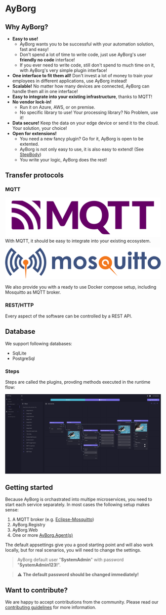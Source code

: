 # AyBorg

## Why AyBorg?

- **Easy to use!**
  - AyBorg wants you to be successful with your automation solution, fast and easy!
  - Don't spend a lot of time to write code, just use AyBorg's user **friendly no code** interface!
  - If you ever need to write code, still don't spend to much time on it, with AyBorg's very simple plugin interface!
- **One interface to fit them all!** Don't invest a lot of money to train your employees in different applications, use AyBorg instead!
- **Scalable!** No matter how many devices are connected, AyBorg can handle them all in one interface!
- **Easy to integrate into your existing infrastructure**, thanks to MQTT!
- **No vendor lock-in!**
  - Run it on Azure, AWS, or on premise.
  - No specific library to use! Your processing library? No Problem, use it!
- **Data secure!** Keep the data on your edge device or send it to the cloud. Your solution, your choice!
- **Open for extensions!**
  - You need a new fancy plugin? Go for it, AyBorg is open to be extented.
  - AyBorg is not only easy to use, it is also easy to extend! (See [StepBody](doc/agent/plugins/custom-plugins.md#stepBody))
  - You write your logic, AyBorg does the rest!

## Transfer protocols

### MQTT

![MqttLogo](doc/img/mqtt-logo.png)
With MQTT, it should be easy to integrate into your existing ecosystem.

![MosquittoLogo](doc/img/mosquitto-text-side.svg)

We also provide you with a ready to use Docker compose setup, including Mosquitto as MQTT broker.

### REST/HTTP

Every aspect of the software can be controlled by a REST API.

## Database

We support following databases:

- SqlLite
- PostgreSql

### Steps

Steps are called the plugins, provding methods executed in the runtime flow:

![FlowScreenshot01](doc/img/FlowScreenshot01.png)

## Getting started

Because AyBorg is orchastrated into multipe microservices, you need to start each service separately.
In most cases the following setup makes sense:

1. A MQTT broker (e.g. [Eclipse-Mosquitto](https://mosquitto.org))
2. AyBorg.Registry
3. AyBorg.Web
4. One or more [AyBorg.Agent(s)](doc/agent/agent.md)

The default appsettings give you a good starting point and will also work locally, but for real scenarios, you will need to change the settings.

> AyBorg default user "**SystemAdmin**" with password "**SystemAdmin123!**".

> :warning: **The default password should be changed immediately!**


## Want to contribute?

We are happy to accept contributions from the community. Please read our [contributing guidelines](CONTRIBUTING.md) for more information.
